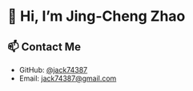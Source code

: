 # 👋 Hi, I’m Jing-Cheng Zhao
## 📫 Contact Me
- GitHub: [@jack74387](https://github.com/jack74387)  
- Email: [jack74387@gmail.com](mailto:jack74387@gmail.com)  

<!---
jack74387/jack74387 is a ✨ special ✨ repository because its `README.md` (this file) appears on your GitHub profile.
You can click the Preview link to take a look at your changes.
--->
